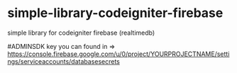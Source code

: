 # simple-library-codeigniter-firebase
simple library for codeigniter firebase (realtimedb)

#ADMINSDK key
you can found in => https://console.firebase.google.com/u/0/project/YOURPROJECTNAME/settings/serviceaccounts/databasesecrets
